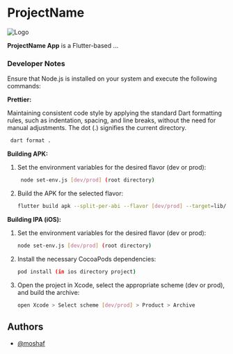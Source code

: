 # ProjectName

![Logo](https://avatars.githubusercontent.com/u/153476629?v=4&size=120)

**ProjectName App** is a Flutter-based ...

### Developer Notes

Ensure that Node.js is installed on your system and execute the following commands:


**Prettier:**

Maintaining consistent code style by applying the standard Dart formatting rules, such as indentation, spacing, and line breaks, without the need for manual adjustments. The dot (.) signifies the current directory.

   ```bash
    dart format .
   ```

**Building APK:**

1. Set the environment variables for the desired flavor (dev or prod):

   ```bash
    node set-env.js [dev/prod] (root directory)
   ```

2. Build the APK for the selected flavor:
   
   ```bash
   flutter build apk --split-per-abi --flavor [dev/prod] --target=lib/main_[dev/prod].dart
   ```




**Building IPA (iOS):**

1. Set the environment variables for the desired flavor (dev or prod):

   ```bash
   node set-env.js [dev/prod] (root directory)
   ```

2. Install the necessary CocoaPods dependencies:

   ```bash
   pod install (in ios directory project)
   ```

3. Open the project in Xcode, select the appropriate scheme (dev or prod), and build the archive:

   ```bash
   open Xcode > Select scheme [dev/prod] > Product > Archive
   ```


## Authors

- [@moshaf](https://moshaf.com/)